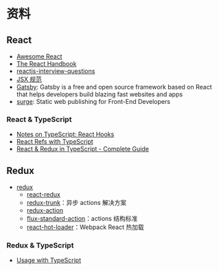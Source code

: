 # 资料

## React

- [Awesome React](https://github.com/enaqx/awesome-react)
- [The React Handbook](https://medium.freecodecamp.org/the-react-handbook-b71c27b0a795)
- [reactjs-interview-questions](https://github.com/sudheerj/reactjs-interview-questions#what-is-react)
- [JSX 规范](https://facebook.github.io/jsx/)
- [Gatsby](https://www.gatsbyjs.org/): Gatsby is a free and open source framework based on React that helps developers build blazing fast websites and apps
- [surge](https://surge.sh/): Static web publishing
for Front-End Developers

### React & TypeScript

- [Notes on TypeScript: React Hooks](https://dev.to/busypeoples/notes-on-typescript-react-hooks-28j2)
- [React Refs with TypeScript](https://medium.com/@martin_hotell/react-refs-with-typescript-a32d56c4d315)
- [React & Redux in TypeScript - Complete Guide](https://github.com/piotrwitek/react-redux-typescript-guide)

## Redux

- [redux](https://redux.js.org/introduction/getting-started)
  - [react-redux](https://react-redux.js.org/)
  - [redux-trunk](https://github.com/reduxjs/redux-thunk)：异步 actions 解决方案
  - [redux-action](https://github.com/redux-utilities/redux-actions)
  - [flux-standard-action](https://github.com/redux-utilities/flux-standard-action)：actions 结构标准
  - [react-hot-loader](https://github.com/gaearon/react-hot-loader)：Webpack React 热加载

### Redux & TypeScript

- [Usage with TypeScript](https://redux.js.org/recipes/usage-with-typescript)
